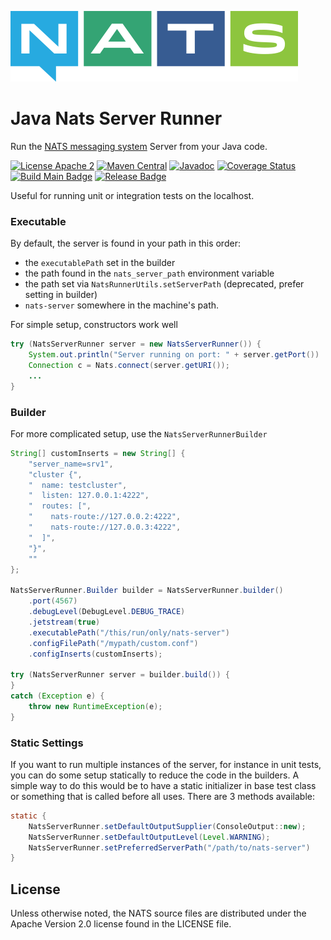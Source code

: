 ![NATS](src/main/javadoc/images/large-logo.png)

# Java Nats Server Runner

Run the [NATS messaging system](https://nats.io) Server from your Java code. 

[![License Apache 2](https://img.shields.io/badge/License-Apache2-blue.svg)](https://www.apache.org/licenses/LICENSE-2.0)
[![Maven Central](https://maven-badges.herokuapp.com/maven-central/io.nats/jnats-server-runner/badge.svg)](https://maven-badges.herokuapp.com/maven-central/io.nats/jnats-server-runner)
[![Javadoc](http://javadoc.io/badge/io.nats/jnats-server-runner.svg?branch=main)](http://javadoc.io/doc/io.nats/jnats-server-runner?branch=main)
[![Coverage Status](https://coveralls.io/repos/github/nats-io/java-nats-server-runner/badge.svg?branch=main)](https://coveralls.io/github/nats-io/java-nats-server-runner?branch=main)
[![Build Main Badge](https://github.com/nats-io/java-nats-server-runner/actions/workflows/build-main.yml/badge.svg?event=push)](https://github.com/nats-io/java-nats-server-runner/actions/workflows/build-main.yml)
[![Release Badge](https://github.com/nats-io/java-nats-server-runner/actions/workflows/build-release.yml/badge.svg?event=release)](https://github.com/nats-io/java-nats-server-runner/actions/workflows/build-release.yml)

Useful for running unit or integration tests on the localhost.

### Executable

By default, the server is found in your path in this order: 
- the `executablePath` set in the builder 
- the path found in the `nats_server_path` environment variable
- the path set via `NatsRunnerUtils.setServerPath` (deprecated, prefer setting in builder)
- `nats-server` somewhere in the machine's path.

For simple setup, constructors work well 
```java
try (NatsServerRunner server = new NatsServerRunner()) {
    System.out.println("Server running on port: " + server.getPort())
    Connection c = Nats.connect(server.getURI());
    ...
}
```

### Builder

For more complicated setup, use the `NatsServerRunnerBuilder`
```java
String[] customInserts = new String[] {
    "server_name=srv1",
    "cluster {",
    "  name: testcluster",
    "  listen: 127.0.0.1:4222",
    "  routes: [",
    "    nats-route://127.0.0.2:4222",
    "    nats-route://127.0.0.3:4222",
    "  ]",
    "}",
    ""
};

NatsServerRunner.Builder builder = NatsServerRunner.builder()
    .port(4567)
    .debugLevel(DebugLevel.DEBUG_TRACE)
    .jetstream(true)
    .executablePath("/this/run/only/nats-server")
    .configFilePath("/mypath/custom.conf")
    .configInserts(customInserts);

try (NatsServerRunner server = builder.build()) {
} 
catch (Exception e) {
    throw new RuntimeException(e);
}
```

### Static Settings

If you want to run multiple instances of the server, for instance in unit tests, you can do
some setup statically to reduce the code in the builders. A simple way to do this would be
to have a static initializer in base test class or something that is called before all uses.
There are 3 methods available:

```java
static {
    NatsServerRunner.setDefaultOutputSupplier(ConsoleOutput::new);
    NatsServerRunner.setDefaultOutputLevel(Level.WARNING);
    NatsServerRunner.setPreferredServerPath("/path/to/nats-server")
}
```

## License

Unless otherwise noted, the NATS source files are distributed
under the Apache Version 2.0 license found in the LICENSE file.

